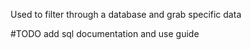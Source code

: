 Used to filter through a database and grab specific data

#TODO add sql documentation and use guide
